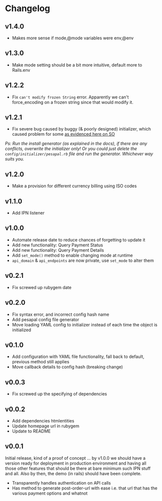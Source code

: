 Changelog
=========

v1.4.0
------

* Makes more sense if mode,@mode variables were env,@env

v1.3.0
------

* Make mode setting should be a bit more intuitive, default more to Rails.env

v1.2.2
------

* Fix `can't modify frozen String` error. Apparently we can't force_encoding on
  a frozen string since that would modify it.

v1.2.1
------

* Fix severe bug caused by buggy (& poorly designed) initializer, which caused
problem for some [as evidenced here on SO][1]

_Ps: Run the install generator (as explained in the docs), if there are any
conflicts, overwrite the initializer only! Or you could just delete the
`config/initializer/pesapal.rb` file and run the generator. Whichever way suits
you._

[1]: http://stackoverflow.com/questions/19642460/rails-you-cannot-have-more-than-one-railsapplication-runtimeerror

v1.2.0
------

* Make a provision for different currency billing using ISO codes

v1.1.0
------

* Add IPN listener

v1.0.0
------

* Automate release date to reduce chances of forgetting to update it
* Add new functionality: Query Payment Status
* Add new functionality: Query Payment Details
* Add `set_mode()` method to enable changing mode at runtime
* `api_domain` & `api_endpoints` are now private, use `set_mode` to alter them

v0.2.1
------

* Fix screwed up rubygem date

v0.2.0
------

* Fix syntax error, and incorrect config hash name
* Add pesapal config file generator
* Move loading YAML config to initializer instead of each time the object is initialized

v0.1.0
------

* Add configuration with YAML file functionality, fall back to default, previous method still applies
* Move callback details to config hash (breaking change)

v0.0.3
------

* Fix screwed up the specifying of dependencies

v0.0.2
------

* Add dependencies htmlentities
* Update homepage url in rubygem
* Update to README

v0.0.1
------

Initial release, kind of a proof of concept ... by v1.0.0 we should have a
version ready for deployment in production environment and having all those
other features that should be there at bare minimum such IPN stuff and all. Also
by then, the demo (in rails) should have been complete.

* Transparently handles authentication on API calls
* Has method to generate post-order-url with ease i.e. that url that has the various payment options and whatnot
